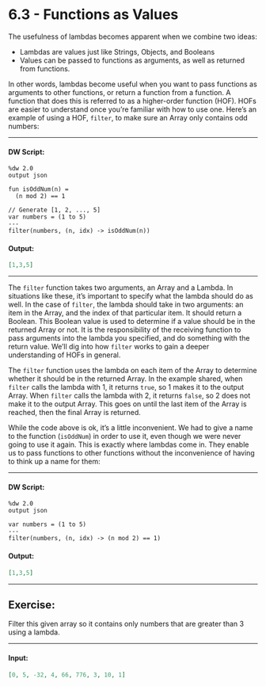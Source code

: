 # 6.3 - Functions as Values

The usefulness of lambdas becomes apparent when we combine two ideas:

* Lambdas are values just like Strings, Objects, and Booleans
* Values can be passed to functions as arguments, as well as returned from functions.

In other words, lambdas become useful when you want to pass functions as arguments to other functions, or return a function from a function. A function that does this is referred to as a higher-order function (HOF). HOFs are easier to understand once you’re familiar with how to use one. Here’s an example of using a HOF, `filter`, to make sure an Array only contains odd numbers:

---
#### DW Script:
```dw
%dw 2.0
output json

fun isOddNum(n) =
  (n mod 2) == 1

// Generate [1, 2, ..., 5]
var numbers = (1 to 5)
---
filter(numbers, (n, idx) -> isOddNum(n))
```
#### Output:
```json
[1,3,5]
```
---

The `filter` function takes two arguments, an Array and a Lambda. In situations like these, it’s important to specify what the lambda should do as well. In the case of `filter`, the lambda should take in two arguments: an item in the Array, and the index of that particular item. It should return a Boolean. This Boolean value is used to determine if a value should be in the returned Array or not. It is the responsibility of the receiving function to pass arguments into the lambda you specified, and do something with the return value. We’ll dig into how `filter` works to gain a deeper understanding of HOFs in general.

The `filter` function uses the lambda on each item of the Array to determine whether it should be in the returned Array. In the example shared, when `filter` calls the lambda with 1, it returns `true`, so 1 makes it to the output Array. When `filter` calls the lambda with 2, it returns `false`, so 2 does not make it to the output Array. This goes on until the last item of the Array is reached, then the final Array is returned.

While the code above is ok, it’s a little inconvenient. We had to give a name to the function (`isOddNum`) in order to use it, even though we were never going to use it again. This is exactly where lambdas come in. They enable us to pass functions to other functions without the inconvenience of having to think up a name for them:

---
#### DW Script:
```dw
%dw 2.0
output json

var numbers = (1 to 5)
---
filter(numbers, (n, idx) -> (n mod 2) == 1)
```
#### Output:
```json
[1,3,5]
```
---

## Exercise:

Filter this given array so it contains only numbers that are greater than 3 using a lambda.

---
#### Input:
```json
[0, 5, -32, 4, 66, 776, 3, 10, 1]
```
